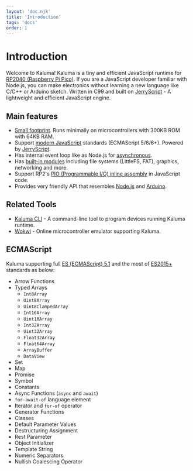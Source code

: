 ```yaml
---
layout: 'doc.njk'
title: 'Introduction'
tags: 'docs'
order: 1
---
```


# Introduction

Welcome to Kaluma! Kaluma is a tiny and efficient JavaScript runtime for [RP2040 (Raspberry Pi Pico)](https://www.raspberrypi.com/products/raspberry-pi-pico/). If you are a JavaScript developer familiar with Node.js, you can make electronics without learning a new language like C/C++ or Arduino sketch. Written in C99 and built on [JerryScript](https://jerryscript.net/) - A lightweight and efficient JavaScript engine.

## Main features

- <u>Small footprint</u>. Runs minimally on microcontrollers with 300KB ROM with 64KB RAM.
- Support <u>modern JavaScript</u> standards (ECMAScript 5/6/6+). Powered by [JerryScript](https://jerryscript.net/).
- Has internal event loop like as Node.js for <u>asynchronous</u>.
- Has <u>built-in modules</u> including file systems (LittleFS, FAT), graphics, networking and more.
- Support RP2's <u>PIO (Programmable I/O) inline assembly</u> in JavaScript code.
- Provides very friendly API that resembles <u>Node.js</u> and <u>Arduino</u>.

## Related Tools

- [Kaluma CLI](https://github.com/kaluma-project/kaluma-cli) - A command-line tool to program devices running Kaluma runtime.
- [Wokwi](https://wokwi.com/projects/new/kaluma-pi-pico) - Online microcontroller emulator supporting Kaluma.

## ECMAScript

Kaluma supporting full [ES (ECMAScript) 5.1](https://www.ecma-international.org/ecma-262/5.1/) and the most of [ES2015+](http://www.ecma-international.org/ecma-262/6.0/) standards as below:

- Arrow Functions
- Typed Arrays
  - `Int8Array`
  - `Uint8Array`
  - `Uint8ClampedArray`
  - `Int16Array`
  - `Uint16Array`
  - `Int32Array`
  - `Uint32Array`
  - `Float32Array`
  - `Float64Array`
  - `ArrayBuffer`
  - `DataView`
- Set
- Map
- Promise
- Symbol
- Constants
- Async Functions (`async` and `await`)
- `for-await-of` language element
- Iterator and `for-of` operator
- Generator Functions
- Classes
- Default Parameter Values
- Destructuring Assignment&#x20;
- Rest Parameter
- Object Initializer
- Template String
- Numeric Separators
- Nullish Coalescing Operator

